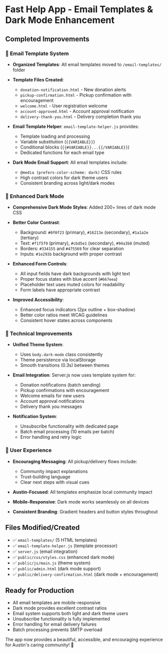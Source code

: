 # Fast Help App - Email Templates & Dark Mode Enhancement

## Completed Improvements

### 📧 Email Template System
- **Organized Templates**: All email templates moved to `/email-templates/` folder
- **Template Files Created**:
  - `donation-notification.html` - New donation alerts
  - `pickup-confirmation.html` - Pickup confirmation with encouragement
  - `welcome.html` - User registration welcome
  - `account-approved.html` - Account approval notification
  - `delivery-thank-you.html` - Delivery completion thank you

- **Email Template Helper**: `email-template-helper.js` provides:
  - Template loading and processing
  - Variable substitution (`{{VARIABLE}}`)
  - Conditional blocks (`{{#VARIABLE}}...{{/VARIABLE}}`)
  - Dedicated functions for each email type

- **Dark Mode Email Support**: All email templates include:
  - `@media (prefers-color-scheme: dark)` CSS rules
  - High contrast colors for dark theme users
  - Consistent branding across light/dark modes

### 🌙 Enhanced Dark Mode
- **Comprehensive Dark Mode Styles**: Added 200+ lines of dark mode CSS
- **Better Color Contrast**: 
  - Background: `#0f0f23` (primary), `#16213e` (secondary), `#1a1a2e` (tertiary)
  - Text: `#f1f5f9` (primary), `#cbd5e1` (secondary), `#94a3b8` (muted)
  - Borders: `#334155` and `#475569` for clear separation
  - Inputs: `#1e293b` background with proper contrast

- **Enhanced Form Controls**: 
  - All input fields have dark backgrounds with light text
  - Proper focus states with blue accent (`#667eea`)
  - Placeholder text uses muted colors for readability
  - Form labels have appropriate contrast

- **Improved Accessibility**:
  - Enhanced focus indicators (2px outline + box-shadow)
  - Better color ratios meet WCAG guidelines
  - Consistent hover states across components

### 🔧 Technical Improvements
- **Unified Theme System**: 
  - Uses `body.dark-mode` class consistently
  - Theme persistence via localStorage
  - Smooth transitions (0.3s) between themes

- **Email Integration**: Server.js now uses template system for:
  - Donation notifications (batch sending)
  - Pickup confirmations with encouragement
  - Welcome emails for new users
  - Account approval notifications
  - Delivery thank you messages

- **Notification System**: 
  - Unsubscribe functionality with dedicated page
  - Batch email processing (10 emails per batch)
  - Error handling and retry logic

### 📱 User Experience
- **Encouraging Messaging**: All pickup/delivery flows include:
  - Community impact explanations
  - Trust-building language
  - Clear next steps with visual cues

- **Austin-Focused**: All templates emphasize local community impact
- **Mobile-Responsive**: Dark mode works seamlessly on all devices
- **Consistent Branding**: Gradient headers and button styles throughout

## Files Modified/Created
- ✅ `email-templates/` (5 HTML templates)
- ✅ `email-template-helper.js` (template processor)
- ✅ `server.js` (email integration)
- ✅ `public/css/styles.css` (enhanced dark mode)
- ✅ `public/js/main.js` (theme system)
- ✅ `public/admin.html` (dark mode support)
- ✅ `public/delivery-confirmation.html` (dark mode + encouragement)

## Ready for Production
- All email templates are mobile-responsive
- Dark mode provides excellent contrast ratios
- Email system supports both light and dark theme users
- Unsubscribe functionality is fully implemented
- Error handling for email delivery failures
- Batch processing prevents SMTP overload

The app now provides a beautiful, accessible, and encouraging experience for Austin's caring community! 🎉
